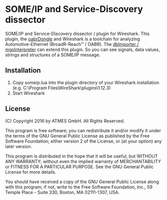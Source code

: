 # SOME/IP and Service-Discovery dissector
SOME/IP and Service-Discovery dissector / plugin for Wireshark. This plugin, the [oabrDongle](https://www.atmes.de/oabrdongle) and Wireshark is a toolchain for analyzing Automotive-Ethernet (BroadR-Reach™ / OABR).
The [dbImporter / mgsInterpreter](https://www.atmes.de/en/produkte/dbimporter.html) can extend this plugin. So you can see signals, data values, strings and structures of a SOME/IP message.

## Installation
1. Copy someip.lua into the plugin directory of your Wireshark installation (e.g. C:\Program Files\WireShark\plugins\1.12.3\)
2. Start Wireshark

## License

(C) Copyright 2016 by ATMES GmbH. All Rights Reserved.

This program is free software; you can redistribute it and/or modify it under the terms of the GNU General Public License as published by the Free Software Foundation; either version 2 of the License, or (at your option) any later version.

This program is distributed in the hope that it will be useful, but WITHOUT ANY WARRANTY; without even the implied warranty of MERCHANTABILITY or FITNESS FOR A PARTICULAR PURPOSE. See the GNU General Public License for more details.

You should have received a copy of the GNU General Public License along with this program; if not, write to the Free Software Foundation, Inc., 59 Temple Place - Suite 330, Boston, MA 02111-1307, USA.
